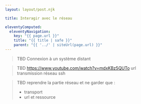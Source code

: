 ```yaml
---
layout: layout/post.njk

title: Interagir avec le réseau

eleventyComputed:
  eleventyNavigation:
    key: "{{ page.url }}"
    title: "{{ title | safe }}"
    parent: "{{ '../' | siteUrl(page.url) }}"
---
```


> TBD Connexion à un système distant

> TBD <https://www.youtube.com/watch?v=mdxKBz5QUTo>
> url
> transmission réseau
> ssh

> TBD reprendre la partie réseau et ne garder que :
> - transport
> - url et ressource